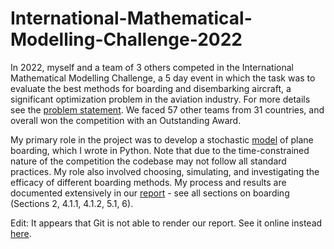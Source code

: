 # International-Mathematical-Modelling-Challenge-2022

In 2022, myself and a team of 3 others competed in the International Mathematical Modelling Challenge, a 5 day event in which the task was to evaluate the best methods for boarding and disembarking aircraft, a significant optimization problem in the aviation industry. For more details see the [problem statement](Problem-Sheet.pdf). We faced 57 other teams from 31 countries, and overall won the competition with an Outstanding Award.

My primary role in the project was to develop a stochastic [model](board.py) of plane boarding, which I wrote in Python. Note that due to the time-constrained nature of the competition the codebase may not follow all standard practices. My role also involved choosing, simulating, and investigating the efficacy of different boarding methods. My process and results are documented extensively in our [report](IMMC-Report.pdf) - see all sections on boarding (Sections 2, 4.1.1, 4.1.2, 5.1, 6).

Edit: It appears that Git is not able to render our report. See it online instead [here](https://immchallenge.org/Contests/2022/papers/2022019.pdf).
